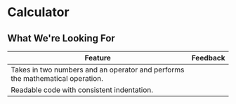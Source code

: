 # Calculator
## What We're Looking For

Feature 	| Feedback
---	      | ---
Takes in two numbers and an operator and performs the mathematical operation. | 
Readable code with consistent indentation. | 
